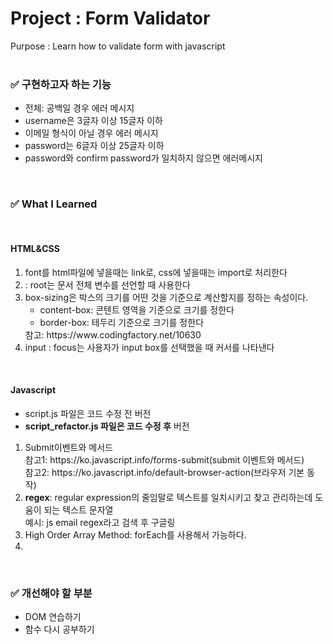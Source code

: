 <h1>Project : Form Validator</h1>
Purpose : Learn how to validate form with javascript
<br>
<br>
<h3>✅  구현하고자 하는 기능</h3>
    <ul>
        <li>전체: 공백일 경우 에러 메시지</li>
        <li>username은 3글자 이상 15글자 이하</li>
        <li>이메일 형식이 아닐 경우 에러 메시지</li>
        <li>password는 6글자 이상 25글자 이하</li>
        <li>password와 confirm password가 일치하지 않으면 에러메시지</li>
    </ul>
<br>
<h3>✅  What I Learned</h3>
<br>
<h4>HTML&CSS</h4>
<ol>
    <li>font를 html파일에 넣을때는 link로, css에 넣을때는 import로 처리한다</li>
    <li>: root는 문서 전체 변수를 선언할 때 사용한다</li>
    <li>box-sizing은 박스의 크기를 어떤 것을 기준으로 계산할지를 정하는 속성이다.<br>
        <ul>
        <li> content-box: 콘텐트 영역을 기준으로 크기를 정한다</li>
        <li>border-box: 테두리 기준으로 크기를 정한다</li>
        </ul>
    참고: https://www.codingfactory.net/10630
    </li>
    <li>input : focus는 사용자가 input box를 선택했을 때 커서를 나타낸다</li>
</ol>
<br>
<h4>Javascript</h4>
<ul>
    <li>script.js 파일은 코드 수정 전 버전</li>
    <li><strong>script_refactor.js 파일은 코드 수정 후</strong> 버전</li>
</ul>
<ol>
    <li>Submit이벤트와 메서드<br>
    참고1: https://ko.javascript.info/forms-submit(submit 이벤트와 메서드)<br>
    참고2: https://ko.javascript.info/default-browser-action(브라우저 기본 동작)
    </li>
    <li><strong>regex</strong>: regular expression의 줄임말로 텍스트를 일치시키고 찾고 관리하는데 도움이 되는 텍스트 문자열
    <br>
    예시: js email regex라고 검색 후 구글링
    </li>
    <li>High Order Array Method: forEach를 사용해서 가능하다.</li>
    <li></li>
</ol>
<br>
<h3>✅  개선해야 할 부분</h3>
<ul>
    <li>DOM 연습하기</li>
    <li>함수 다시 공부하기</li>
</ul>

